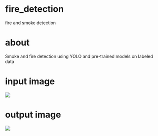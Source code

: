 # fire_detection
fire and smoke detection
# about
Smoke and fire detection using YOLO and pre-trained models on labeled data
# input image
![](https://s28.picofile.com/file/8463093300/IMG_11981.jpg)
# output image
![](https://s28.picofile.com/file/8463093134/IMG_1198.jpg)


